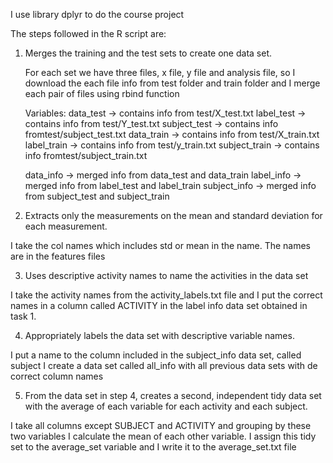 I use library dplyr to do the course project

The steps followed in the R script are:

1. Merges the training and the test sets to create one data set.
    
    For each set we have three files, x file, y file and analysis file, so I download the each file info from
    test folder and train folder and I merge each pair of files using rbind function
    
    Variables:
      data_test -> contains info from test/X_test.txt
      label_test -> contains info from test/Y_test.txt
      subject_test -> contains info fromtest/subject_test.txt
      data_train -> contains info from test/X_train.txt
      label_train -> contains info from test/y_train.txt
      subject_train -> contains info fromtest/subject_train.txt

      data_info -> merged info from data_test and data_train
      label_info -> merged info from label_test and label_train
      subject_info -> merged info from subject_test and subject_train
      
      
2. Extracts only the measurements on the mean and standard deviation for each measurement. 

  I take the col names which includes std or mean in the name. The names are in the features files

3. Uses descriptive activity names to name the activities in the data set

  I take the activity names from the activity_labels.txt file and I put the correct names in a column called ACTIVITY
  in the label info data set obtained in task 1.
  
4. Appropriately labels the data set with descriptive variable names. 
  
  I put a name to the column included in the subject_info data set, called subject
  I create a data set called all_info with all previous data sets with de correct column names

5. From the data set in step 4, creates a second, independent tidy data set with the average of each variable for each activity and each subject.

  I take all columns except SUBJECT and ACTIVITY and grouping by these two variables I calculate the mean of each other variable.
  I assign this tidy set to the average_set variable and I write it to the average_set.txt file
